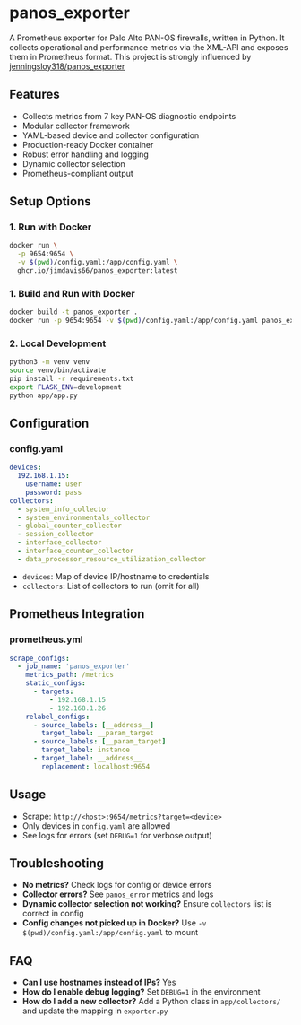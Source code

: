 # panos_exporter

A Prometheus exporter for Palo Alto PAN-OS firewalls, written in Python. It collects operational and performance metrics via the XML-API and exposes them in Prometheus format. This project is strongly influenced by [jenningsloy318/panos_exporter](https://github.com/jenningsloy318/panos_exporter) 

## Features
- Collects metrics from 7 key PAN-OS diagnostic endpoints
- Modular collector framework
- YAML-based device and collector configuration
- Production-ready Docker container
- Robust error handling and logging
- Dynamic collector selection
- Prometheus-compliant output

## Setup Options
### 1. Run with Docker
```sh
docker run \
  -p 9654:9654 \
  -v $(pwd)/config.yaml:/app/config.yaml \
  ghcr.io/jimdavis66/panos_exporter:latest
```

### 1. Build and Run with Docker
```sh
docker build -t panos_exporter .
docker run -p 9654:9654 -v $(pwd)/config.yaml:/app/config.yaml panos_exporter
```

### 2. Local Development
```sh
python3 -m venv venv
source venv/bin/activate
pip install -r requirements.txt
export FLASK_ENV=development
python app/app.py
```

## Configuration
### config.yaml
```yaml
devices:
  192.168.1.15:
    username: user
    password: pass
collectors:
  - system_info_collector
  - system_environmentals_collector
  - global_counter_collector
  - session_collector
  - interface_collector
  - interface_counter_collector
  - data_processor_resource_utilization_collector
```
- `devices`: Map of device IP/hostname to credentials
- `collectors`: List of collectors to run (omit for all)

## Prometheus Integration
### prometheus.yml
```yaml
scrape_configs:
  - job_name: 'panos_exporter'
    metrics_path: /metrics
    static_configs:
      - targets:
          - 192.168.1.15
          - 192.168.1.26
    relabel_configs:
      - source_labels: [__address__]
        target_label: __param_target
      - source_labels: [__param_target]
        target_label: instance
      - target_label: __address__
        replacement: localhost:9654
```

## Usage
- Scrape: `http://<host>:9654/metrics?target=<device>`
- Only devices in `config.yaml` are allowed
- See logs for errors (set `DEBUG=1` for verbose output)

## Troubleshooting
- **No metrics?** Check logs for config or device errors
- **Collector errors?** See `panos_error` metrics and logs
- **Dynamic collector selection not working?** Ensure `collectors` list is correct in config
- **Config changes not picked up in Docker?** Use `-v $(pwd)/config.yaml:/app/config.yaml` to mount

## FAQ
- **Can I use hostnames instead of IPs?** Yes
- **How do I enable debug logging?** Set `DEBUG=1` in the environment
- **How do I add a new collector?** Add a Python class in `app/collectors/` and update the mapping in `exporter.py` 